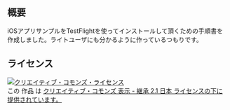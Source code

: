 ## 概要

iOSアプリサンプルをTestFlightを使ってインストールして頂くための手順書を作成しました。ライトユーザにも分かるように作っているつもりです。

## ライセンス

<a rel="license" href="http://creativecommons.org/licenses/by-sa/2.1/jp/"><img alt="クリエイティブ・コモンズ・ライセンス" style="border-width:0" src="http://i.creativecommons.org/l/by-sa/2.1/jp/88x31.png" /></a><br />この 作品 は <a rel="license" href="http://creativecommons.org/licenses/by-sa/2.1/jp/">クリエイティブ・コモンズ 表示 - 継承 2.1 日本 ライセンスの下に提供されています。</a>